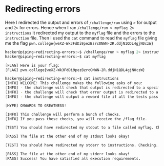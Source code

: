 # Redirecting errors

Here I redirected the output and errors of `/challenge/run` using `>` for output and `2>` for errors.
Hence when I ran `/challenge/run > myflag 2> instructions` it redirected my output to the `myflag` file and the errors to the `instruction` file.
Then I used the `cat` command to read the `myflag` file giving me the flag `pwn.college{weXZ-Wk3FdDi9pezBzrcONWN-2R.ddjN1QDL4gjN0czW}`

```bash
hacker@piping~redirecting-errors:~$ /challenge/run > myflag 2> instructions
hacker@piping~redirecting-errors:~$ cat myflag

[FLAG] Here is your flag:
[FLAG] pwn.college{weXZ-Wk3FdDi9pezBzrcONWN-2R.ddjN1QDL4gjN0czW}

hacker@piping~redirecting-errors:~$ cat instructions
[INFO] WELCOME! This challenge makes the following asks of you:
[INFO] - the challenge will check that output is redirected to a specific file path : myflag
[INFO] - the challenge will check that error output is redirected to a specific file path : instructions
[INFO] - the challenge will output a reward file if all the tests pass : /flag

[HYPE] ONWARDS TO GREATNESS!

[INFO] This challenge will perform a bunch of checks.
[INFO] If you pass these checks, you will receive the /flag file.

[TEST] You should have redirected my stdout to a file called myflag. Checking...

[PASS] The file at the other end of my stdout looks okay!

[TEST] You should have redirected my stderr to instructions. Checking...

[PASS] The file at the other end of my stderr looks okay!
[PASS] Success! You have satisfied all execution requirements.
```
